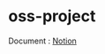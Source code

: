 # oss-project
Document : <a href="https://equal-winter-ace.notion.site/OSS-Team13-Documentation-d1417be1c4ad49a58f7e6d5354e2acf3">Notion</a>

